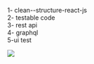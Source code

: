 1- clean--structure-react-js <br/>
2- testable code   <br/>
3- rest api   <br/>
4- graphql   <br/>
5-ui test <br/>


<image src="https://res.cloudinary.com/practicaldev/image/fetch/s--ItM6k2Vz--/c_imagga_scale,f_auto,fl_progressive,h_900,q_auto,w_1600/https:/dev-to-uploads.s3.amazonaws.com/uploads/articles/7vx1ntk1reuhqo3tafbo.png"/>
